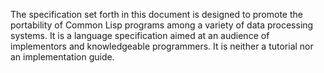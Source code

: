  



The specification set forth in this document is designed to promote the portability of Common Lisp programs among a variety of data processing systems. It is a language specification aimed at an audience of implementors and knowledgeable programmers. It is neither a tutorial nor an implementation guide. 



